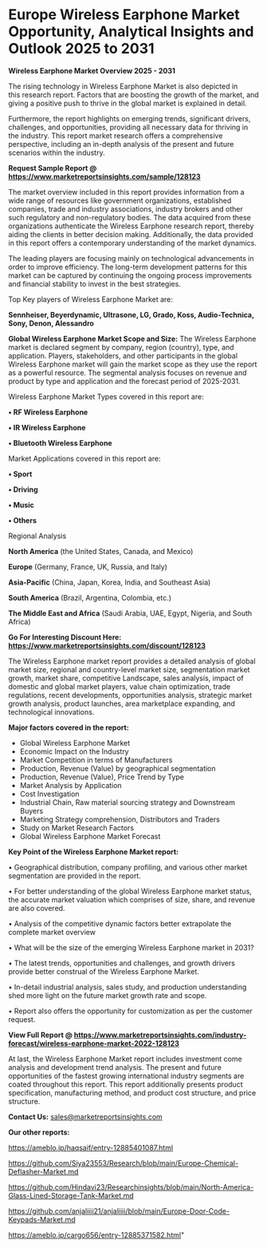 # Europe Wireless Earphone Market Opportunity, Analytical Insights and Outlook 2025 to 2031

<Strong> Wireless Earphone Market Overview 2025 - 2031</strong>

The rising technology in Wireless Earphone Market is also depicted in this research report. Factors that are boosting the growth of the market, and giving a positive push to thrive in the global market is explained in detail.

Furthermore, the report highlights on emerging trends, significant drivers, challenges, and opportunities, providing all necessary data for thriving in the industry. This report market research offers a comprehensive perspective, including an in-depth analysis of the present and future scenarios within the industry.

<strong>Request Sample Report @ <a href=https://www.marketreportsinsights.com/sample/128123>https://www.marketreportsinsights.com/sample/128123</a></strong>

The market overview included in this report provides information from a wide range of resources like government organizations, established companies, trade and industry associations, industry brokers and other such regulatory and non-regulatory bodies. The data acquired from these organizations authenticate the Wireless Earphone research report, thereby aiding the clients in better decision making. Additionally, the data provided in this report offers a contemporary understanding of the market dynamics.

The leading players are focusing mainly on technological advancements in order to improve efficiency. The long-term development patterns for this market can be captured by continuing the ongoing process improvements and financial stability to invest in the best strategies.

Top Key players of Wireless Earphone Market are:

<strong>Sennheiser, Beyerdynamic, Ultrasone, LG, Grado, Koss, Audio-Technica, Sony, Denon, Alessandro</strong>

<strong><b>Global Wireless Earphone Market Scope and Size:</b></strong>
The Wireless Earphone market is declared segment by company, region (country), type, and application. Players, stakeholders, and other participants in the global Wireless Earphone market will gain the market scope as they use the report as a powerful resource. The segmental analysis focuses on revenue and product by type and application and the forecast period of 2025-2031.

Wireless Earphone Market Types covered in this report are:

<strong>• RF Wireless Earphone

• IR Wireless Earphone

• Bluetooth Wireless Earphone</strong>

Market Applications covered in this report are:

<strong>• Sport

• Driving

• Music

• Others</strong> 

Regional Analysis

<strong>North America</strong> (the United States, Canada, and Mexico)

<strong>Europe</strong> (Germany, France, UK, Russia, and Italy)

<strong>Asia-Pacific</strong> (China, Japan, Korea, India, and Southeast Asia)

<strong>South America</strong> (Brazil, Argentina, Colombia, etc.)

<strong>The Middle East and Africa</strong> (Saudi Arabia, UAE, Egypt, Nigeria, and South Africa)

<strong>Go For Interesting Discount Here: <a href=https://www.marketreportsinsights.com/discount/128123>https://www.marketreportsinsights.com/discount/128123</a></strong>

The Wireless Earphone market report provides a detailed analysis of global market size, regional and country-level market size, segmentation market growth, market share, competitive Landscape, sales analysis, impact of domestic and global market players, value chain optimization, trade regulations, recent developments, opportunities analysis, strategic market growth analysis, product launches, area marketplace expanding, and technological innovations.

<strong><b>Major factors covered in the report:</b></strong>
<ul>
  <li>Global Wireless Earphone Market </li>
  <li>Economic Impact on the Industry</li>
  <li>Market Competition in terms of Manufacturers</li>
  <li>Production, Revenue (Value) by geographical segmentation</li>
  <li>Production, Revenue (Value), Price Trend by Type</li>
  <li>Market Analysis by Application</li>
  <li>Cost Investigation</li>
  <li>Industrial Chain, Raw material sourcing strategy and Downstream Buyers</li>
  <li>Marketing Strategy comprehension, Distributors and Traders</li>
  <li>Study on Market Research Factors</li>
  <li>Global Wireless Earphone Market Forecast</li>
</ul>

<strong><b>Key Point of the Wireless Earphone Market report:</b></strong>

• Geographical distribution, company profiling, and various other market segmentation are provided in the report.

• For better understanding of the global Wireless Earphone market status, the accurate market valuation which comprises of size, share, and revenue are also covered.

• Analysis of the competitive dynamic factors better extrapolate the complete market overview

• What will be the size of the emerging Wireless Earphone market in 2031?

• The latest trends, opportunities and challenges, and growth drivers provide better construal of the Wireless Earphone Market.

• In-detail industrial analysis, sales study, and production understanding shed more light on the future market growth rate and scope.

• Report also offers the opportunity for customization as per the customer request.

<strong><b>View Full Report @ <a href=https://www.marketreportsinsights.com/industry-forecast/wireless-earphone-market-2022-128123>https://www.marketreportsinsights.com/industry-forecast/wireless-earphone-market-2022-128123</a></b></strong>


At last, the Wireless Earphone Market report includes investment come analysis and development trend analysis. The present and future opportunities of the fastest growing international industry segments are coated throughout this report. This report additionally presents product specification, manufacturing method, and product cost structure, and price structure.

<strong>Contact Us:</strong>
sales@marketreportsinsights.com

<strong>Our other reports:</strong>

<a href=https://ameblo.jp/haqsaif/entry-12885401087.html>https://ameblo.jp/haqsaif/entry-12885401087.html</a>

<a href=https://github.com/Siya23553/Research/blob/main/Europe-Chemical-Deflasher-Market.md>https://github.com/Siya23553/Research/blob/main/Europe-Chemical-Deflasher-Market.md</a>

<a href=https://github.com/Hindavi23/Researchinsights/blob/main/North-America-Glass-Lined-Storage-Tank-Market.md>https://github.com/Hindavi23/Researchinsights/blob/main/North-America-Glass-Lined-Storage-Tank-Market.md</a>

<a href=https://github.com/anjaliiii21/anjaliiii/blob/main/Europe-Door-Code-Keypads-Market.md>https://github.com/anjaliiii21/anjaliiii/blob/main/Europe-Door-Code-Keypads-Market.md</a>

<a href=https://ameblo.jp/cargo656/entry-12885371582.html>https://ameblo.jp/cargo656/entry-12885371582.html</a>"
